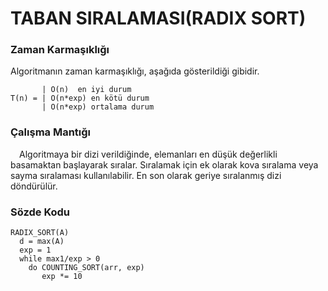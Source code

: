 # TABAN SIRALAMASI(RADIX SORT)

### Zaman Karmaşıklığı

Algoritmanın zaman karmaşıklığı, aşağıda gösterildiği gibidir.

           | O(n)  en iyi durum
    T(n) = | O(n*exp) en kötü durum
           | O(n*exp) ortalama durum

### Çalışma Mantığı

&emsp;Algoritmaya bir dizi verildiğinde, elemanları en düşük değerlikli basamaktan başlayarak sıralar. Sıralamak için ek olarak kova sıralama veya sayma sıralaması kullanılabilir. En son olarak geriye sıralanmış dizi döndürülür.

### Sözde Kodu

    RADIX_SORT(A)
      d = max(A)
      exp = 1
      while max1/exp > 0
        do COUNTING_SORT(arr, exp)
           exp *= 10
      

